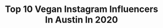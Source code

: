 ---
title: Top 10 Vegan Instagram Influencers In Austin In 2020
description: >-
  Find top vegan Instagram influencers in Austin in 2020. Most popular hashtags: #vegan #plantbased #texas #ootd.
platform: Instagram
profiles:
  - username: "tdl_does_life"
    fullname: >-
      🅃🄰🅈🄻🄾🅁 ☠︎ 🄳🄰🅈🄽🄴 - ᴄᴏᴀᴄʜ
    location: "United States"
    followers: 83015
    engagement: 193
    commentsToLikes: 0.023294
    avatar: "https://scontent-ams4-1.cdninstagram.com/v/t51.2885-19/s320x320/89985082_3147484925285388_8334378591869468672_n.jpg?_nc_ht=scontent-ams4-1.cdninstagram.com&_nc_ohc=V-q6dhFkJC4AX_NEkgF&oh=553a817ffb2f1ce0ef0f8f8ee086fce9&oe=5EBA8E6F"
    verified: false
    hashtags: "#healthy, #staywild, #staytrue, #irritable"
  - username: "tarabaros"
    fullname: >-
      Tara Goetz-Baros
    location: "United States"
    followers: 2132
    engagement: 1479
    commentsToLikes: 0.048806
    avatar: "https://scontent-ams4-1.cdninstagram.com/v/t51.2885-19/s320x320/90765720_2596744353939094_1972472002795012096_n.jpg?_nc_ht=scontent-ams4-1.cdninstagram.com&_nc_ohc=2quBKicpmVcAX9ehpAu&oh=4b2a17d1bdd8bfeac7dad25e58d9f7f0&oe=5EB5A41E"
    verified: false
    hashtags: "#redaesthetic, #porta400"
  - username: "naturally_natalieeng"
    fullname: >-
      Natalie | Health+Wellness Blog
    location: "United States"
    followers: 5805
    engagement: 1259
    commentsToLikes: 0.298663
    avatar: "https://scontent-amt2-1.cdninstagram.com/v/t51.2885-19/s320x320/82105550_582052469311111_4240029175315955712_n.jpg?_nc_ht=scontent-amt2-1.cdninstagram.com&_nc_ohc=M8lhxkdpua0AX8PlFEp&oh=36459554d5189959ad983c0b3a84feb5&oe=5EB204D5"
    verified: false
    hashtags: "#potion, #snapyourway, #giveawaytime, #probiotics"
  - username: "modernveganfam"
    fullname: >-
      Modern Vegan Familia
    location: "United States"
    followers: 26038
    engagement: 147
    commentsToLikes: 0.087706
    avatar: "https://scontent-ams4-1.cdninstagram.com/v/t51.2885-19/s320x320/37213016_2151898631739132_6080514994858885120_n.jpg?_nc_ht=scontent-ams4-1.cdninstagram.com&_nc_ohc=IahhHek27N8AX_qvPzQ&oh=3a14b798379ab278849577fbd720a6f5&oe=5EB555D6"
    verified: false
    hashtags: "#vegan, #poweredbyplants, #vegansunite, #nosingleuseplastic"
  - username: "twoolf29"
    fullname: >-
      Troy Woolfolk
    location: "United States"
    followers: 33600
    engagement: 221
    commentsToLikes: 0.064571
    avatar: "https://scontent-lht6-1.cdninstagram.com/v/t51.2885-19/s320x320/90233480_2394746453960049_1409933558780264448_n.jpg?_nc_ht=scontent-lht6-1.cdninstagram.com&_nc_ohc=33__Mwm3PFkAX-N_irX&oh=66a2fea21d5a71432990cf44600c7c42&oe=5EB3146F"
    verified: false
    hashtags: "#pottytraining, #firstdayofschool, #fitness, #quarantine"
  - username: "littlebabylinda"
    fullname: >-
      Little Linda 🐆
    location: "United States"
    followers: 160622
    engagement: 197
    commentsToLikes: 0.015194
    avatar: "https://scontent-ams4-1.cdninstagram.com/v/t51.2885-19/s320x320/80815423_2489794337812949_8026911929077334016_n.jpg?_nc_ht=scontent-ams4-1.cdninstagram.com&_nc_ohc=JEe7yxHTdKAAX-wIqha&oh=36af4accace5915001ea01d0f4468221&oe=5EB564ED"
    verified: false
    hashtags: "#texas, #tttism, #darkartists, #finelinetattoo"
  - username: "ammeb"
    fullname: >-
      🌸Amme B🌸
    location: "United States"
    followers: 82528
    engagement: 253
    commentsToLikes: 0.016659
    avatar: "https://scontent-lhr8-1.cdninstagram.com/v/t51.2885-19/s320x320/82476887_3299543046727968_534169240131862528_n.jpg?_nc_ht=scontent-lhr8-1.cdninstagram.com&_nc_ohc=x5uf5Cus8JkAX9bmV4n&oh=8bc666171c6a79a9b32aee8736d9fe80&oe=5EBD8395"
    verified: false
    hashtags: "#pastel, #girlygirl, #spring, #momjeans"
  - username: "novaruu"
    fullname: >-
      ✨ Novaruu ✨
    location: "United States"
    followers: 112591
    engagement: 816
    commentsToLikes: 0.014547
    avatar: "https://scontent-ams4-1.cdninstagram.com/v/t51.2885-19/s320x320/76827999_440235513579569_3300669314570387456_n.jpg?_nc_ht=scontent-ams4-1.cdninstagram.com&_nc_ohc=QK4FP4O00pgAX8dAh0u&oh=5a961af8c91e6672f94768a2fecc34ff&oe=5EBBBDA0"
    verified: false
    hashtags: "#girlgamer, #manhattanbeach, #gamergirls, #21stbirthday"
  - username: "alisha.griffin_"
    fullname: >-
      Alisha Griffin {Model/Actress}
    location: "United States"
    followers: 2239
    engagement: 829
    commentsToLikes: 0.209974
    avatar: "https://scontent-amt2-1.cdninstagram.com/v/t51.2885-19/s320x320/77222949_2651444368295866_2945631903245402112_n.jpg?_nc_ht=scontent-amt2-1.cdninstagram.com&_nc_ohc=3P0cbV9G30cAX9zwPDN&oh=056d4434aeb262da0dc0314f01f3ad52&oe=5EA33C3E"
    verified: false
    hashtags: "#modelposes, #magazinecover, #runwayfashion, #dermablend"
  - username: "turmerictshirt"
    fullname: >-
      Nivedita Dravid|TurmericTshirt
    location: "United States"
    followers: 2050
    engagement: 1707
    commentsToLikes: 0.096516
    avatar: "https://instagram.fgyd4-2.fna.fbcdn.net/v/t51.2885-19/s320x320/15043501_1811858889029890_2148650676513669120_a.jpg?_nc_ht=instagram.fgyd4-2.fna.fbcdn.net&_nc_ohc=-7hbrbEPu7UAX_DeXs6&oh=ee9fd2fffc042b283a69f879d9a3bb83&oe=5EAFBF30"
    verified: false
    hashtags: "#preggo, #indianfood, #eattheworld, #festivevibes"
---